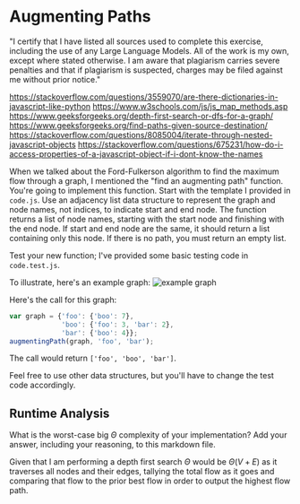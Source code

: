 # Augmenting Paths

"I certify that I have listed all sources used to complete this exercise, including the use of any Large Language Models. All of the work is my own, except where stated otherwise. I am aware that plagiarism carries severe penalties and that if plagiarism is suspected, charges may be filed against me without prior notice." 

https://stackoverflow.com/questions/3559070/are-there-dictionaries-in-javascript-like-python
https://www.w3schools.com/js/js_map_methods.asp
https://www.geeksforgeeks.org/depth-first-search-or-dfs-for-a-graph/
https://www.geeksforgeeks.org/find-paths-given-source-destination/
https://stackoverflow.com/questions/8085004/iterate-through-nested-javascript-objects
https://stackoverflow.com/questions/675231/how-do-i-access-properties-of-a-javascript-object-if-i-dont-know-the-names

When we talked about the Ford-Fulkerson algorithm to find the maximum flow
through a graph, I mentioned the "find an augmenting path" function. You're
going to implement this function. Start with the template I provided in
`code.js`. Use an adjacency list data structure to represent the graph and node
names, not indices, to indicate start and end node. The function returns a list
of node names, starting with the start node and finishing with the end node. If
start and end node are the same, it should return a list containing only this
node. If there is no path, you must return an empty list.

Test your new function; I've provided some basic testing code in `code.test.js`.

To illustrate, here's an example graph:
![example graph](graph.png)

Here's the call for this graph:

```javascript
var graph = {'foo': {'boo': 7},
             'boo': {'foo': 3, 'bar': 2},
             'bar': {'boo': 4}};
augmentingPath(graph, 'foo', 'bar');
```

The call would return `['foo', 'boo', 'bar']`.

Feel free to use other data structures, but you'll have to change the test code
accordingly.

## Runtime Analysis

What is the worst-case big $\Theta$ complexity of your implementation? Add your
answer, including your reasoning, to this markdown file.

Given that I am performing a depth first search $\Theta$ would be $\Theta(V + E)$ as it traverses all nodes and their edges, tallying the total flow as it goes and comparing that flow to the prior best flow in order to output the highest flow path.
